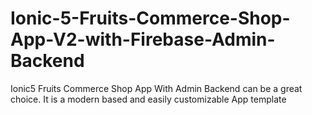 # Ionic-5-Fruits-Commerce-Shop-App-V2-with-Firebase-Admin-Backend
Ionic5 Fruits Commerce Shop App With Admin Backend can be a great choice. It is a modern based and easily customizable App template
